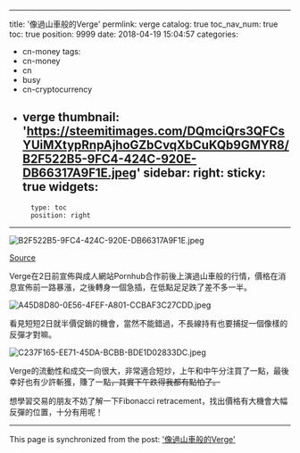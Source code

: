
---
title: '像過山車般的Verge'
permlink: verge
catalog: true
toc_nav_num: true
toc: true
position: 9999
date: 2018-04-19 15:04:57
categories:
- cn-money
tags:
- cn-money
- cn
- busy
- cn-cryptocurrency
- verge
thumbnail: 'https://steemitimages.com/DQmciQrs3QFCsYUiMXtypRnpAjhoGZbCvqXbCuKQb9GMYR8/B2F522B5-9FC4-424C-920E-DB66317A9F1E.jpeg'
sidebar:
    right:
        sticky: true
widgets:
    -
        type: toc
        position: right
---




![B2F522B5-9FC4-424C-920E-DB66317A9F1E.jpeg](https://steemitimages.com/DQmciQrs3QFCsYUiMXtypRnpAjhoGZbCvqXbCuKQb9GMYR8/B2F522B5-9FC4-424C-920E-DB66317A9F1E.jpeg)


[Source](https://mobile.twitter.com/vergecurrency)

Verge在2日前宣佈與成人網站Pornhub合作前後上演過山車般的行情，價格在消息宣佈前一路暴漲，之後轉身一個急插，在低點足足跌了差不多一半。


![A45D8D80-0E56-4FEF-A801-CCBAF3C27CDD.jpeg](https://steemitimages.com/DQmZKY6dACdwCGXyXwW6QFsHz4Qz3HkNFYoKKDakzKvDCCe/A45D8D80-0E56-4FEF-A801-CCBAF3C27CDD.jpeg)



看見短短2日就半價促銷的機會，當然不能錯過，不長線持有也要捕捉一個像樣的反彈才對嘛。

![C237F165-EE71-45DA-BCBB-BDE1D02833DC.jpeg](https://steemitimages.com/DQmXNKTaHqnY7pUoHiP4GZ4fKvjMf4tsyfy19wpuoePfYib/C237F165-EE71-45DA-BCBB-BDE1D02833DC.jpeg)

Verge的流動性和成交一向很大，非常適合短炒，上午和中午分注買了一點，最後幸好也有少許斬獲，賺了一點~~，其實下午跌得我都有點怕了。~~

想學習交易的朋友不妨了解一下Fibonacci retracement，找出價格有大機會大幅反彈的位置，十分有用呢！







- - -

This page is synchronized from the post: ['像過山車般的Verge'](https://steemit.com/@htliao/verge)
